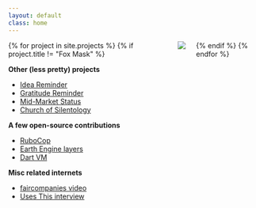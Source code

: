 ```yaml
---
layout: default
class: home
---
```


<div class="columns">
  {% for project in site.projects %}
    {% if project.title != "Fox Mask" %}
      <a href="{{ project.url }}">
        <div class="pin">
          <img src="/images/{{ project.images.first }}">
        </div>
      </a>
    {% endif %}
  {% endfor %}
</div>

**Other (less pretty) projects**

- [Idea Reminder](https://www.ideareminder.org)
- [Gratitude Reminder](https://www.gratitudereminder.org)
- [Mid-Market Status](http://midmarketstatus.com)
- [Church of Silentology](https://churchofsilentology.com)

**A few open-source contributions**

- [RuboCop](https://github.com/rubocop-hq/rubocop/pulls?q=is%3Apr+author%3Amaxh+is%3Aclosed)
- [Earth Engine layers](https://github.com/google/earthengine-api/commit/7110809ce760ab187afa43cb20e349e54b0f62b3#diff-85588e2d3225963a73d9cf4e21bdf240)
- [Dart VM](https://codereview.chromium.org/search?closed=1&owner=meh%40google.com&reviewer=&cc=&repo_guid=&base=&project=&private=1&commit=1&created_before=&created_after=&modified_before=&modified_after=&order=&format=html&keys_only=False&with_messages=False&cursor=&limit=30)

**Misc related internets**

- [faircompanies video](https://www.youtube.com/watch?v=6tYaI3At4fs)
- [Uses This interview](https://usesthis.com/interviews/max.heinritz/)

<script>
  const list = document.querySelector('.columns');
  for (let i = list.children.length; i >= 0; i--) {
    list.appendChild(list.children[Math.random() * i | 0]);
  }
</script>
